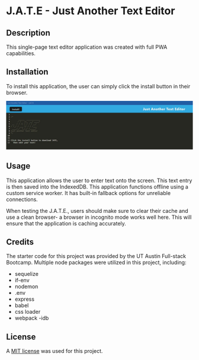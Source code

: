 # J.A.T.E - Just Another Text Editor

## Description
This single-page text editor application was created with full PWA capabilities. 

## Installation
To install this application, the user can simply click the install button in their browser.  

![The downloaded JATE interface with the install button clearly displayed](./server/assets/downloaded-jate.jpg)

## Usage
This application allows the user to enter text onto the screen. This text entry is then saved into the IndexedDB. This application functions offline using a custom service worker. It has built-in fallback options for unreliable connections. 

When testing the J.A.T.E., users should make sure to clear their cache and use a clean browser- a browser in incognito mode works well here. This will ensure that the application is caching accurately. 

## Credits
The starter code for this project was provided by the UT Austin Full-stack Bootcamp. Multiple node packages were utilized in this project, including:
- sequelize
- if-env
- nodemon
- .env
- express 
- babel
- css loader
- webpack
-idb

## License
A [MIT license](https://github.com/aomaits/text-editor/blob/main/LICENSE) was used for this project.
